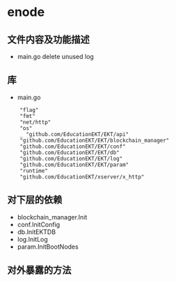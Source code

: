 # enode
## 文件内容及功能描述
* main.go
delete unused log
## 库
* main.go
```
	"flag"
	"fmt"
	"net/http"
	"os"
	_ "github.com/EducationEKT/EKT/api"
	"github.com/EducationEKT/EKT/blockchain_manager"
	"github.com/EducationEKT/EKT/conf"
	"github.com/EducationEKT/EKT/db"
	"github.com/EducationEKT/EKT/log"
	"github.com/EducationEKT/EKT/param"
	"runtime"
	"github.com/EducationEKT/xserver/x_http"
```
## 对下层的依赖
* blockchain_manager.Init
* conf.InitConfig
* db.InitEKTDB
* log.InitLog
* param.InitBootNodes

## 对外暴露的方法


